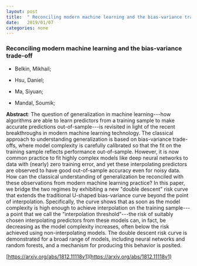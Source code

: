 ```yaml
---
layout: post
title:  " Reconciling modern machine learning and the bias-variance trade-off"
date:   2019/01/07
categories: none
---
```




### Reconciling modern machine learning and the bias-variance trade-off



* Belkin, Mikhail; 

* Hsu, Daniel; 

* Ma, Siyuan; 

* Mandal, Soumik; 





**Abstract**:  The question of generalization in machine learning---how algorithms are able to learn predictors from a training sample to make accurate predictions out-of-sample---is revisited in light of the recent breakthroughs in modern machine learning technology. The classical approach to understanding generalization is based on bias-variance trade-offs, where model complexity is carefully calibrated so that the fit on the training sample reflects performance out-of-sample. However, it is now common practice to fit highly complex models like deep neural networks to data with (nearly) zero training error, and yet these interpolating predictors are observed to have good out-of-sample accuracy even for noisy data. How can the classical understanding of generalization be reconciled with these observations from modern machine learning practice? In this paper, we bridge the two regimes by exhibiting a new &#34;double descent&#34; risk curve that extends the traditional U-shaped bias-variance curve beyond the point of interpolation. Specifically, the curve shows that as soon as the model complexity is high enough to achieve interpolation on the training sample---a point that we call the &#34;interpolation threshold&#34;---the risk of suitably chosen interpolating predictors from these models can, in fact, be decreasing as the model complexity increases, often below the risk achieved using non-interpolating models. The double descent risk curve is demonstrated for a broad range of models, including neural networks and random forests, and a mechanism for producing this behavior is posited. 



 [https://arxiv.org/abs/1812.11118v1](https://arxiv.org/abs/1812.11118v1) 

